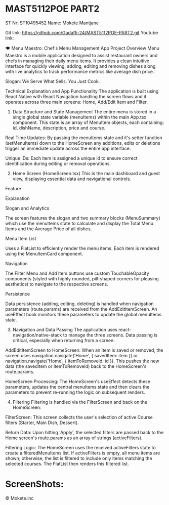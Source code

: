 # MAST5112POE PART2
ST Nr: ST10495452
Name: Mokete Mantjane

Git link: https://github.com/Gadaffi-24/MAST5112POE-PART2.git
Youtube link:

🍽️ Menu Maestro: Chef's Menu Management App
Project Overview
Menu Maestro is a mobile application designed to assist restaurant owners and chefs in managing their daily menu items. It provides a clean intuitive interface for quickly viewing, adding, editing and removing dishes along with live analytics to track performance metrics like average dish price.

Slogan: We Serve What Sells. You Just Cook.

Technical Explanation and App Functionality
The application is built using React Native with React Navigation handling the screen flows and it operates across three main screens: Home, Add/Edit Item and Filter.

1. Data Structure and State Management
The entire menu is stored in a single global state variable (menuItems) within the main App.tsx component. This state is an array of MenuItem objects, each containing: id, dishName, description, price and course.

Real Time Updates: By passing the menuItems state and it's setter function (setMenuItems) down to the HomeScreen any additions, edits or deletions trigger an immediate update across the entire app interface.

Unique IDs: Each item is assigned a unique id to ensure correct identification during editing or removal operations.

2. Home Screen (HomeScreen.tsx)
This is the main dashboard and guest view, displaying essential data and navigational controls.

Feature

Explanation

Slogan and Analytics

The screen features the slogan and two summary blocks (MenuSummary) which use the menuItems state to calculate and display the Total Menu Items and the Average Price of all dishes.

Menu Item List

Uses a FlatList to efficiently render the menu items. Each item is rendered using the MenuItemCard component.

Navigation

The Filter Menu and Add Item buttons use custom TouchableOpacity components (styled with highly rounded, pill-shaped corners for pleasing aesthetics) to navigate to the respective screens.

Persistence

Data persistence (adding, editing, deleting) is handled when navigation parameters (route.params) are received from the AddEditItemScreen. An useEffect hook monitors these parameters to update the global menuItems state.

3. Navigation and Data Passing
The application uses react-navigation/native-stack to manage the three screens. Data passing is critical, especially when returning from a screen:

AddEditItemScreen to HomeScreen: When an item is saved or removed, the screen uses navigation.navigate('Home', { savedItem: item }) or navigation.navigate('Home', { itemToRemoveId: id }). This pushes the new data (the savedItem or itemToRemoveId) back to the HomeScreen's route.params.

HomeScreen Processing: The HomeScreen's useEffect detects these parameters, updates the central menuItems state and then clears the parameters to prevent re-running the logic on subsequent renders.

4. Filtering
Filtering is handled via the FilterScreen and back on the HomeScreen:

FilterScreen: This screen collects the user's selection of active Course filters (Starter, Main Dish, Dessert).

Return Data: Upon hitting 'Apply', the selected filters are passed back to the Home screen's route.params as an array of strings (activeFilters).

Filtering Logic: The HomeScreen uses the received activeFilters state to create a filteredMenuItems list. If activeFilters is empty, all menu items are shown; otherwise, the list is filtered to include only items matching the selected courses. The FlatList then renders this filtered list.

# ScreenShots:


:copyright: Mokete.inc 